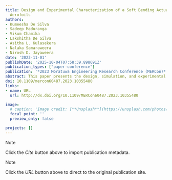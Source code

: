 ```yaml
---
title: Design and Experimental Characterization of a Soft Bending Actuator for Morphing
  Aerofoils
authors:
- Kumeesha De Silva
- Sadeep Maduranga
- Vikum Chamika
- Lakshitha De Silva
- Asitha L. Kulasekera
- Nalaka Samaraweera
- Nirosh D. Jayaweera
date: '2023-11-01'
publishDate: '2025-10-04T07:58:39.898691Z'
publication_types: ["paper-conference"]
publication: '*2023 Moratuwa Engineering Research Conference (MERCon)*'
abstract: This paper presents the design, simulation, and experimental validation of a vacuum-driven, soft-bending actuator for morphing wing development for small fixed-wing unmanned aerial vehicles (UAVs). The actuator uses an origami-inspired folding mechanism as its control skeleton. A flexible 3D printed structure employing the NACA 2415 aerofoil was used for the development of the morphing aerofoil, driven by the proposed soft actuator. An experimental evaluation of the bending angle and blocking force characteristics of the proposed actuator was conducted. The actuator has achieved a maximum bending angle of $18.75^0$, while the maximum blocked force at the tip measured 4.8 N at 40kPa (abs) pressure. Furthermore, aerodynamic simulations revealed that increasing the length of the morphing section with respect to the aerofoil length (Morphing Section Ratio: MSR) resulted in elevated $C_i$ and $C_d$, while the maximum $C_i$/$C_d$ values are achieved near the trailing edge morphing. The findings of this study suggest the suitability of soft actuators in the development of flexible morphing wing structures for smallscale UAVs.
doi: 10.1109/mercon60487.2023.10355480
links:
- name: URL
  url: http://dx.doi.org/10.1109/MERCon60487.2023.10355480

image:
  # caption: 'Image credit: [**Unsplash**](https://unsplash.com/photos/pLCdAaMFLTE)'
  focal_point: ''
  preview_only: false

projects: []
---
```

> [!NOTE]
> Click the *Cite* button above to import publication metadata.

> [!NOTE]
> Click the *URL* button above to direct to the original publication site.

